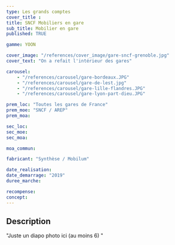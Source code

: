 ```yaml
---
type: Les grands comptes
cover_title :
title: SNCF Mobiliers en gare
sub_title: Mobilier en gare
published: TRUE

gamme: YOON

cover_image: "/references/cover_image/gare-sncf-grenoble.jpg"
cover_text: "On a refait l'intérieur des gares"

carousel:
    - "/references/carousel/gare-bordeaux.JPG"
    - "/references/carousel/gare-de-lest.jpg"
    - "/references/carousel/gare-lille-flandres.JPG"
    - "/references/carousel/gare-lyon-part-dieu.JPG"

prem_loc: "Toutes les gares de France"
prem_moe: "SNCF / AREP"
prem_moa:

sec_loc:
sec_moe:
sec_moa:

moa_commun:

fabricant: "Synthèse / Mobilum"

date_realisation:
date_demarrage: "2019"
duree_marche:

recompense:
concept:
---
```


## Description

"Juste un diapo photo ici (au moins 6) "
